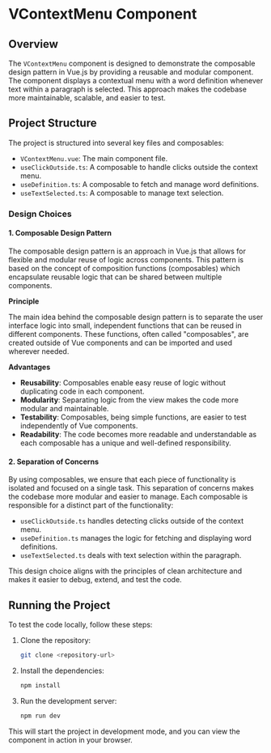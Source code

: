 # VContextMenu Component

## Overview

The `VContextMenu` component is designed to demonstrate the composable design pattern in Vue.js by providing a reusable and modular component. The component displays a contextual menu with a word definition whenever text within a paragraph is selected. This approach makes the codebase more maintainable, scalable, and easier to test.

## Project Structure

The project is structured into several key files and composables:

- `VContextMenu.vue`: The main component file.
- `useClickOutside.ts`: A composable to handle clicks outside the context menu.
- `useDefinition.ts`: A composable to fetch and manage word definitions.
- `useTextSelected.ts`: A composable to manage text selection.

### Design Choices

#### 1. Composable Design Pattern

The composable design pattern is an approach in Vue.js that allows for flexible and modular reuse of logic across components. This pattern is based on the concept of composition functions (composables) which encapsulate reusable logic that can be shared between multiple components.

**Principle**

The main idea behind the composable design pattern is to separate the user interface logic into small, independent functions that can be reused in different components. These functions, often called "composables", are created outside of Vue components and can be imported and used wherever needed.

**Advantages**

- **Reusability**: Composables enable easy reuse of logic without duplicating code in each component.
- **Modularity**: Separating logic from the view makes the code more modular and maintainable.
- **Testability**: Composables, being simple functions, are easier to test independently of Vue components.
- **Readability**: The code becomes more readable and understandable as each composable has a unique and well-defined responsibility.

#### 2. Separation of Concerns

By using composables, we ensure that each piece of functionality is isolated and focused on a single task. This separation of concerns makes the codebase more modular and easier to manage. Each composable is responsible for a distinct part of the functionality:

- `useClickOutside.ts` handles detecting clicks outside of the context menu.
- `useDefinition.ts` manages the logic for fetching and displaying word definitions.
- `useTextSelected.ts` deals with text selection within the paragraph.

This design choice aligns with the principles of clean architecture and makes it easier to debug, extend, and test the code.

## Running the Project

To test the code locally, follow these steps:

1. Clone the repository:
    ```sh
    git clone <repository-url>
    ```
2. Install the dependencies:
    ```sh
    npm install
    ```
3. Run the development server:
    ```sh
    npm run dev
    ```

This will start the project in development mode, and you can view the component in action in your browser.
